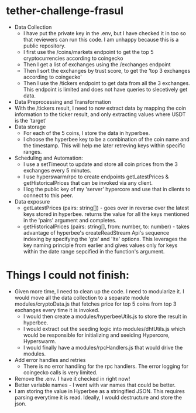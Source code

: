 # tether-challenge-frasul

- Data Collection
  - I have put the private key in the .env, but I have checked it in too so that reviewers can run this code. I am unhappy because this is a public repository.
  - I first use the /coins/markets endpoint to get the top 5 cryptocurrencies according to coingecko
  - Then I get a list of exchanges using the /exchanges endpoint
  - Then I sort the exchanges by trust score, to get the 'top 3 exchanges according to coingecko'
  - Then I use the /tickers endpoint to get data from all the 3 exchanges. This endpoint is limited and does not have queries to slecetively get data.
- Data Preprocessing and Transformation
- With the /tickers result, I need to now extract data by mapping the coin information to the ticker result, and only extracting values where USDT is the 'target'
- Data storage
  - For each of the 5 coins, I store the data in hyperbee.
  - I choose the hyperbee key to be a combination of the coin name and the timestamp. This will help me later retreving keys within specific ranges.
- Scheduling and Automation:
  - I use a setTimeout to update and store all coin prices from the 3 exchanges every 5 minutes.
  - I use hyperswarm/rpc to create endpoints getLatestPrices & getHistoricalPrices that can be invoked via any client.
  - I log the public key of my 'server' hypercore and use that in clients to connect to this peer.
- Data exposure
    - getLatestPrices (pairs: string[]) - goes over in reverse over the latest keys stored in hyperbee. returns the value for all the keys mentioned in the 'pairs' argument and completes.
    - getHistoricalPrices (pairs: string[], from: number, to: number) - takes advantage of hyperbee's createReadStream Api's sequence indexing by specifying the 'gte' and 'lte' options. This leverages the key naming principle from earlier and gives values only for keys within the date range sepcified in the function's argument.

# Things I could not finish:
- Given more time, I need to clean up the code. I need to modularize it. I would move all the data collection to a separate module modules/cryptoData.js that fetches price for top 5 coins from top 3 exchanges every time it is invoked.
  - I would then create a modules/hyperbeeUtils.js to store the result in hyperbee.
  - I would extract out the seeding logic into modules/dhtUtils.js which would be responsible for initializing and seeiding Hypercore, Hyperswarm.
  - I would finally have a modules/rpcHandlers.js that would drive the modules.
- Add error handles and retries
  - There is no error handling for the rpc handlers. The error logging for coingecko calls is very limited.
- Remove the .env. I have it checked in right now!
- Better variable names - I went with var names that could be better.
- I am storing the value in Hyperbee as a stringified JSON. This requires parsing everytime it is read. Ideally, I would destructure and store the json.  
